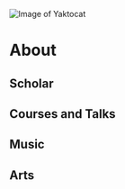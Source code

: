 ![Image of Yaktocat](https://octodex.github.com/images/yaktocat.png)

# About

## Scholar

## Courses and Talks

## Music

## Arts

